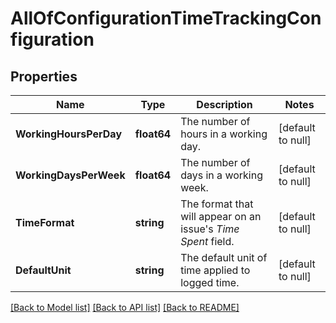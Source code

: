 # AllOfConfigurationTimeTrackingConfiguration

## Properties
Name | Type | Description | Notes
------------ | ------------- | ------------- | -------------
**WorkingHoursPerDay** | **float64** | The number of hours in a working day. | [default to null]
**WorkingDaysPerWeek** | **float64** | The number of days in a working week. | [default to null]
**TimeFormat** | **string** | The format that will appear on an issue&#x27;s *Time Spent* field. | [default to null]
**DefaultUnit** | **string** | The default unit of time applied to logged time. | [default to null]

[[Back to Model list]](../README.md#documentation-for-models) [[Back to API list]](../README.md#documentation-for-api-endpoints) [[Back to README]](../README.md)

